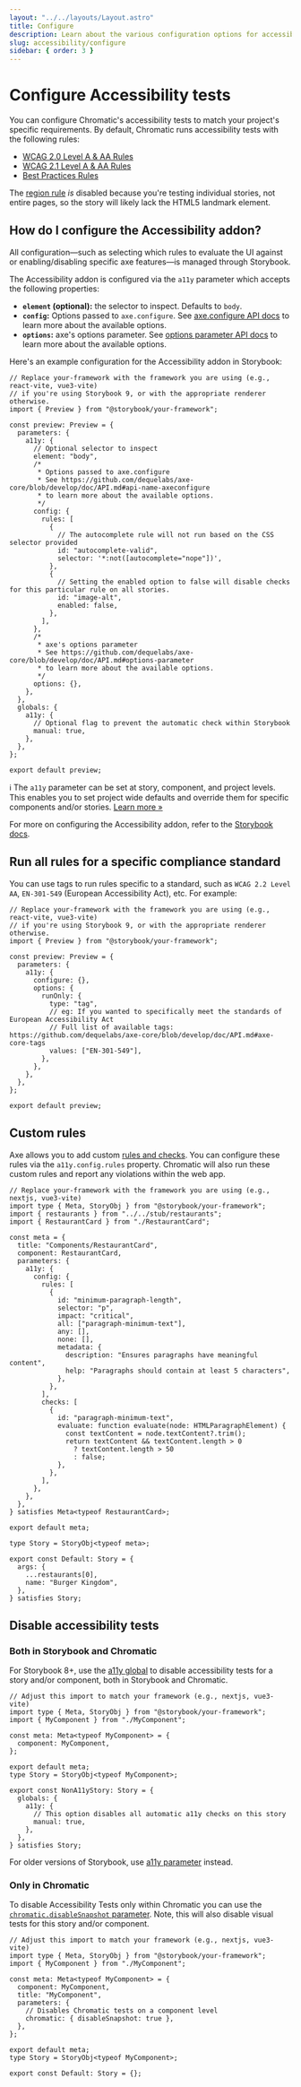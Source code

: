 ```yaml
---
layout: "../../layouts/Layout.astro"
title: Configure
description: Learn about the various configuration options for accessibility tests
slug: accessibility/configure
sidebar: { order: 3 }
---
```


# Configure Accessibility tests

You can configure Chromatic's accessibility tests to match your project's specific requirements. By default, Chromatic runs accessibility tests with the following rules:

- [WCAG 2.0 Level A & AA Rules](https://github.com/dequelabs/axe-core/blob/develop/doc/rule-descriptions.md#wcag-20-level-a--aa-rules)
- [WCAG 2.1 Level A & AA Rules](https://github.com/dequelabs/axe-core/blob/develop/doc/rule-descriptions.md#wcag-21-level-a--aa-rules)
- [Best Practices Rules](https://github.com/dequelabs/axe-core/blob/develop/doc/rule-descriptions.md#best-practices-rules)

The [region rule](https://dequeuniversity.com/rules/axe/4.1/region) _is_ disabled because you're testing individual stories, not entire pages, so the story will likely lack the HTML5 landmark element.

## How do I configure the Accessibility addon?

All configuration—such as selecting which rules to evaluate the UI against or enabling/disabling specific axe features—is managed through Storybook.

The Accessibility addon is configured via the `a11y` parameter which accepts the following properties:

- **`element` (optional):** the selector to inspect. Defaults to `body`.
- **`config`:** Options passed to `axe.configure`. See [axe.configure API docs](https://github.com/dequelabs/axe-core/blob/develop/doc/API.md#api-name-axeconfigure) to learn more about the available options.
- **`options`:** axe's options parameter. See [options parameter API docs](https://github.com/dequelabs/axe-core/blob/develop/doc/API.md#options-parameter) to learn more about the available options.

Here's an example configuration for the Accessibility addon in Storybook:

```tsx title=".storybook/preview.ts"
// Replace your-framework with the framework you are using (e.g., react-vite, vue3-vite)
// if you're using Storybook 9, or with the appropriate renderer otherwise.
import { Preview } from "@storybook/your-framework";

const preview: Preview = {
  parameters: {
    a11y: {
      // Optional selector to inspect
      element: "body",
      /*
       * Options passed to axe.configure
       * See https://github.com/dequelabs/axe-core/blob/develop/doc/API.md#api-name-axeconfigure
       * to learn more about the available options.
       */
      config: {
        rules: [
          {
            // The autocomplete rule will not run based on the CSS selector provided
            id: "autocomplete-valid",
            selector: '*:not([autocomplete="nope"])',
          },
          {
            // Setting the enabled option to false will disable checks for this particular rule on all stories.
            id: "image-alt",
            enabled: false,
          },
        ],
      },
      /*
       * axe's options parameter
       * See https://github.com/dequelabs/axe-core/blob/develop/doc/API.md#options-parameter
       * to learn more about the available options.
       */
      options: {},
    },
  },
  globals: {
    a11y: {
      // Optional flag to prevent the automatic check within Storybook
      manual: true,
    },
  },
};

export default preview;
```

<div class="aside">

ℹ️ The `a11y` parameter can be set at story, component, and project levels. This enables you to set project wide defaults and override them for specific components and/or stories. <a href="/docs/config-with-story-params">Learn more »</a>

</div>

For more on configuring the Accessibility addon, refer to the [Storybook docs](https://storybook.js.org/docs/writing-tests/accessibility-testing#configure).

## Run all rules for a specific compliance standard

You can use tags to run rules specific to a standard, such as `WCAG 2.2 Level AA`, `EN-301-549` (European Accessibility Act), etc. For example:

```tsx title=".storybook/preview.ts"
// Replace your-framework with the framework you are using (e.g., react-vite, vue3-vite)
// if you're using Storybook 9, or with the appropriate renderer otherwise.
import { Preview } from "@storybook/your-framework";

const preview: Preview = {
  parameters: {
    a11y: {
      configure: {},
      options: {
        runOnly: {
          type: "tag",
          // eg: If you wanted to specifically meet the standards of European Accessibility Act
          // Full list of available tags: https://github.com/dequelabs/axe-core/blob/develop/doc/API.md#axe-core-tags
          values: ["EN-301-549"],
        },
      },
    },
  },
};

export default preview;
```

## Custom rules

Axe allows you to add custom [rules and checks](https://github.com/dequelabs/axe-core/blob/64d409dc5862e9fdebcec87a0a269ab3f3e71ad2/doc/rule-development.md). You can configure these rules via the `a11y.config.rules` property. Chromatic will also run these custom rules and report any violations within the web app.

```tsx title="RestaurantCard.stories.ts|js"
// Replace your-framework with the framework you are using (e.g., nextjs, vue3-vite)
import type { Meta, StoryObj } from "@storybook/your-framework";
import { restaurants } from "../../stub/restaurants";
import { RestaurantCard } from "./RestaurantCard";

const meta = {
  title: "Components/RestaurantCard",
  component: RestaurantCard,
  parameters: {
    a11y: {
      config: {
        rules: [
          {
            id: "minimum-paragraph-length",
            selector: "p",
            impact: "critical",
            all: ["paragraph-minimum-text"],
            any: [],
            none: [],
            metadata: {
              description: "Ensures paragraphs have meaningful content",
              help: "Paragraphs should contain at least 5 characters",
            },
          },
        ],
        checks: [
          {
            id: "paragraph-minimum-text",
            evaluate: function evaluate(node: HTMLParagraphElement) {
              const textContent = node.textContent?.trim();
              return textContent && textContent.length > 0
                ? textContent.length > 50
                : false;
            },
          },
        ],
      },
    },
  },
} satisfies Meta<typeof RestaurantCard>;

export default meta;

type Story = StoryObj<typeof meta>;

export const Default: Story = {
  args: {
    ...restaurants[0],
    name: "Burger Kingdom",
  },
} satisfies Story;
```

## Disable accessibility tests

### Both in Storybook and Chromatic

For Storybook 8+, use the [a11y global](https://storybook.js.org/docs/writing-tests/accessibility-testing#disable-automated-checks) to disable accessibility tests for a story and/or component, both in Storybook and Chromatic.

```tsx title="MyComponent.stories.ts|tsx"
// Adjust this import to match your framework (e.g., nextjs, vue3-vite)
import type { Meta, StoryObj } from "@storybook/your-framework";
import { MyComponent } from "./MyComponent";

const meta: Meta<typeof MyComponent> = {
  component: MyComponent,
};

export default meta;
type Story = StoryObj<typeof MyComponent>;

export const NonA11yStory: Story = {
  globals: {
    a11y: {
      // This option disables all automatic a11y checks on this story
      manual: true,
    },
  },
} satisfies Story;
```

<div class="aside">

For older versions of Storybook, use [a11y parameter](https://storybook.js.org/docs/7/writing-tests/accessibility-testing#how-to-disable-a11y-tests) instead.

</div>

### Only in Chromatic

To disable Accessibility Tests only within Chromatic you can use the [`chromatic.disableSnapshot` parameter](/docs/disable-snapshots/#with-storybook). Note, this will also disable visual tests for this story and/or component.

```tsx title="MyComponent.stories.ts|tsx"
// Adjust this import to match your framework (e.g., nextjs, vue3-vite)
import type { Meta, StoryObj } from "@storybook/your-framework";
import { MyComponent } from "./MyComponent";

const meta: Meta<typeof MyComponent> = {
  component: MyComponent,
  title: "MyComponent",
  parameters: {
    // Disables Chromatic tests on a component level
    chromatic: { disableSnapshot: true },
  },
};

export default meta;
type Story = StoryObj<typeof MyComponent>;

export const Default: Story = {};
```

